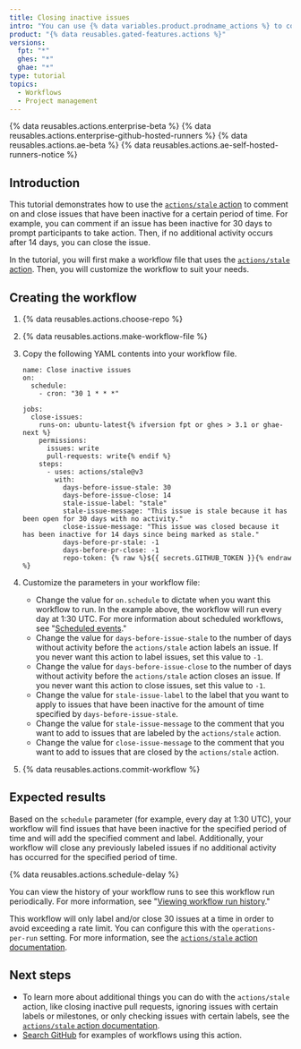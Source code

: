 ```yaml
---
title: Closing inactive issues
intro: "You can use {% data variables.product.prodname_actions %} to comment on or close issues that have been inactive for a certain period of time."
product: "{% data reusables.gated-features.actions %}"
versions:
  fpt: "*"
  ghes: "*"
  ghae: "*"
type: tutorial
topics:
  - Workflows
  - Project management
---
```


{% data reusables.actions.enterprise-beta %}
{% data reusables.actions.enterprise-github-hosted-runners %}
{% data reusables.actions.ae-beta %}
{% data reusables.actions.ae-self-hosted-runners-notice %}

## Introduction

This tutorial demonstrates how to use the [`actions/stale` action](https://github.com/marketplace/actions/close-stale-issues) to comment on and close issues that have been inactive for a certain period of time. For example, you can comment if an issue has been inactive for 30 days to prompt participants to take action. Then, if no additional activity occurs after 14 days, you can close the issue.

In the tutorial, you will first make a workflow file that uses the [`actions/stale` action](https://github.com/marketplace/actions/close-stale-issues). Then, you will customize the workflow to suit your needs.

## Creating the workflow

1. {% data reusables.actions.choose-repo %}
2. {% data reusables.actions.make-workflow-file %}
3. Copy the following YAML contents into your workflow file.

   ```yaml{:copy}
   name: Close inactive issues
   on:
     schedule:
       - cron: "30 1 * * *"

   jobs:
     close-issues:
       runs-on: ubuntu-latest{% ifversion fpt or ghes > 3.1 or ghae-next %}
       permissions:
         issues: write
         pull-requests: write{% endif %}
       steps:
         - uses: actions/stale@v3
           with:
             days-before-issue-stale: 30
             days-before-issue-close: 14
             stale-issue-label: "stale"
             stale-issue-message: "This issue is stale because it has been open for 30 days with no activity."
             close-issue-message: "This issue was closed because it has been inactive for 14 days since being marked as stale."
             days-before-pr-stale: -1
             days-before-pr-close: -1
             repo-token: {% raw %}${{ secrets.GITHUB_TOKEN }}{% endraw %}
   ```

4. Customize the parameters in your workflow file:
   - Change the value for `on.schedule` to dictate when you want this workflow to run. In the example above, the workflow will run every day at 1:30 UTC. For more information about scheduled workflows, see "[Scheduled events](/actions/reference/events-that-trigger-workflows#scheduled-events)."
   - Change the value for `days-before-issue-stale` to the number of days without activity before the `actions/stale` action labels an issue. If you never want this action to label issues, set this value to `-1`.
   - Change the value for `days-before-issue-close` to the number of days without activity before the `actions/stale` action closes an issue. If you never want this action to close issues, set this value to `-1`.
   - Change the value for `stale-issue-label` to the label that you want to apply to issues that have been inactive for the amount of time specified by `days-before-issue-stale`.
   - Change the value for `stale-issue-message` to the comment that you want to add to issues that are labeled by the `actions/stale` action.
   - Change the value for `close-issue-message` to the comment that you want to add to issues that are closed by the `actions/stale` action.
5. {% data reusables.actions.commit-workflow %}

## Expected results

Based on the `schedule` parameter (for example, every day at 1:30 UTC), your workflow will find issues that have been inactive for the specified period of time and will add the specified comment and label. Additionally, your workflow will close any previously labeled issues if no additional activity has occurred for the specified period of time.

{% data reusables.actions.schedule-delay %}

You can view the history of your workflow runs to see this workflow run periodically. For more information, see "[Viewing workflow run history](/actions/managing-workflow-runs/viewing-workflow-run-history)."

This workflow will only label and/or close 30 issues at a time in order to avoid exceeding a rate limit. You can configure this with the `operations-per-run` setting. For more information, see the [`actions/stale` action documentation](https://github.com/marketplace/actions/close-stale-issues).

## Next steps

- To learn more about additional things you can do with the `actions/stale` action, like closing inactive pull requests, ignoring issues with certain labels or milestones, or only checking issues with certain labels, see the [`actions/stale` action documentation](https://github.com/marketplace/actions/close-stale-issues).
- [Search GitHub](https://github.com/search?q=%22uses%3A+actions%2Fstale%22&type=code) for examples of workflows using this action.
